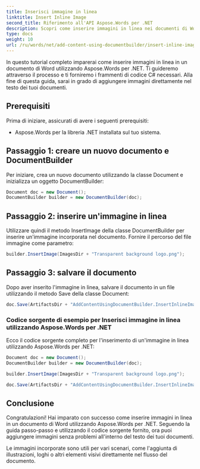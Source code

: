 ```yaml
---
title: Inserisci immagine in linea
linktitle: Insert Inline Image
second_title: Riferimento all'API Aspose.Words per .NET
description: Scopri come inserire immagini in linea nei documenti di Word utilizzando Aspose.Words per .NET.
type: docs
weight: 10
url: /ru/words/net/add-content-using-documentbuilder/insert-inline-image/
---
```


In questo tutorial completo imparerai come inserire immagini in linea in un documento di Word utilizzando Aspose.Words per .NET. Ti guideremo attraverso il processo e ti forniremo i frammenti di codice C# necessari. Alla fine di questa guida, sarai in grado di aggiungere immagini direttamente nel testo dei tuoi documenti.

## Prerequisiti
Prima di iniziare, assicurati di avere i seguenti prerequisiti:
- Aspose.Words per la libreria .NET installata sul tuo sistema.

## Passaggio 1: creare un nuovo documento e DocumentBuilder
Per iniziare, crea un nuovo documento utilizzando la classe Document e inizializza un oggetto DocumentBuilder:

```csharp
Document doc = new Document();
DocumentBuilder builder = new DocumentBuilder(doc);
```

## Passaggio 2: inserire un'immagine in linea
Utilizzare quindi il metodo InsertImage della classe DocumentBuilder per inserire un'immagine incorporata nel documento. Fornire il percorso del file immagine come parametro:

```csharp
builder.InsertImage(ImagesDir + "Transparent background logo.png");
```

## Passaggio 3: salvare il documento
Dopo aver inserito l'immagine in linea, salvare il documento in un file utilizzando il metodo Save della classe Document:

```csharp
doc.Save(ArtifactsDir + "AddContentUsingDocumentBuilder.InsertInlineImage.docx");
```

### Codice sorgente di esempio per Inserisci immagine in linea utilizzando Aspose.Words per .NET
Ecco il codice sorgente completo per l'inserimento di un'immagine in linea utilizzando Aspose.Words per .NET:

```csharp
Document doc = new Document();
DocumentBuilder builder = new DocumentBuilder(doc);

builder.InsertImage(ImagesDir + "Transparent background logo.png");

doc.Save(ArtifactsDir + "AddContentUsingDocumentBuilder.InsertInlineImage.docx");
```

## Conclusione
Congratulazioni! Hai imparato con successo come inserire immagini in linea in un documento di Word utilizzando Aspose.Words per .NET. Seguendo la guida passo-passo e utilizzando il codice sorgente fornito, ora puoi aggiungere immagini senza problemi all'interno del testo dei tuoi documenti.

Le immagini incorporate sono utili per vari scenari, come l'aggiunta di illustrazioni, loghi o altri elementi visivi direttamente nel flusso del documento.
